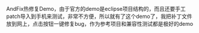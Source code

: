 AndFix热修复Demo，由于官方的demo是eclipse项目结构的，而且还要手工patch导入到手机来测试，非常不方便，所以就有了这个demo了，我把补丁文件放到网上，点击按钮一键修复bug，作为参考项目和兼容性测试都是极好的demo
